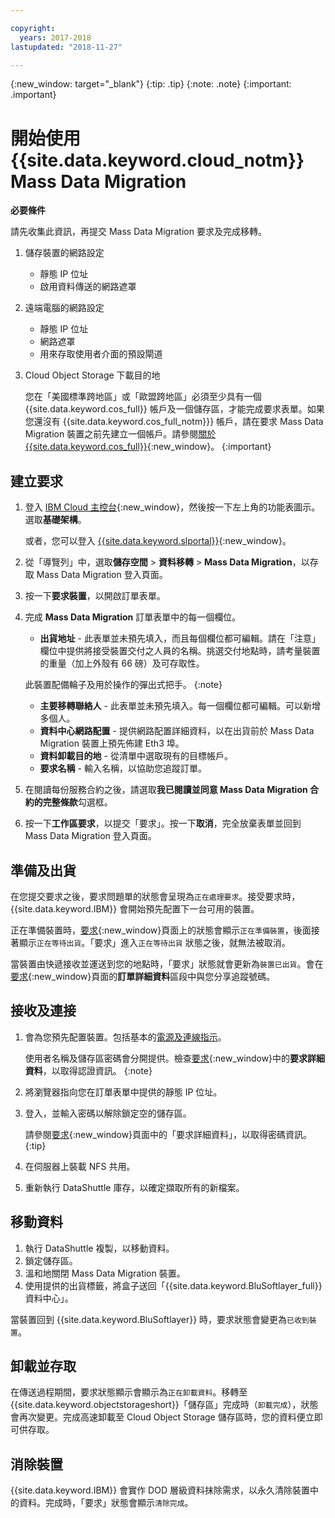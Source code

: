 ```yaml
---

copyright:
  years: 2017-2018
lastupdated: "2018-11-27"

---
```

{:new_window: target="_blank"}
{:tip: .tip}
{:note: .note}
{:important: .important}

# 開始使用 {{site.data.keyword.cloud_notm}} Mass Data Migration

**必要條件**

請先收集此資訊，再提交 Mass Data Migration 要求及完成移轉。

1. 儲存裝置的網路設定
   - 靜態 IP 位址
   - 啟用資料傳送的網路遮罩
2. 遠端電腦的網路設定
   - 靜態 IP 位址
   - 網路遮罩
   - 用來存取使用者介面的預設閘道
3. Cloud Object Storage 下載目的地 <br/>
   
   您在「美國標準跨地區」或「歐盟跨地區」必須至少具有一個 {{site.data.keyword.cos_full}} 帳戶及一個儲存區，才能完成要求表單。如果您還沒有 {{site.data.keyword.cos_full_notm}}} 帳戶，請在要求 Mass Data Migration 裝置之前先建立一個帳戶。請參閱[關於 {{site.data.keyword.cos_full}}](https://console.bluemix.net/docs/services/cloud-object-storage/about-cos.html){:new_window}。
{:important}

## 建立要求

1. 登入 [IBM Cloud 主控台](https://console.bluemix.net/catalog/){:new_window}，然後按一下左上角的功能表圖示。選取**基礎架構**。

   或者，您可以登入 [{{site.data.keyword.slportal}}](https://control.softlayer.com/){:new_window}。
2. 從「導覽列」中，選取**儲存空間** > **資料移轉** > **Mass Data Migration**，以存取 Mass Data Migration 登入頁面。
3. 按一下**要求裝置**，以開啟訂單表單。
4. 完成 **Mass Data Migration** 訂單表單中的每一個欄位。
   - **出貨地址** - 此表單並未預先填入，而且每個欄位都可編輯。請在「注意」欄位中提供將接受裝置交付之人員的名稱。挑選交付地點時，請考量裝置的重量（加上外殼有 66 磅）及可存取性。
   
   此裝置配備輪子及用於操作的彈出式把手。
   {:note}

   - **主要移轉聯絡人** - 此表單並未預先填入。每一個欄位都可編輯。可以新增多個人。
   - **資料中心網路配置** - 提供網路配置詳細資料，以在出貨前於 Mass Data Migration 裝置上預先佈建 Eth3 埠。
   - **資料卸載目的地** - 從清單中選取現有的目標帳戶。
   - **要求名稱** - 輸入名稱，以協助您追蹤訂單。
5. 在閱讀每份服務合約之後，請選取**我已閱讀並同意 Mass Data Migration 合約的完整條款**勾選框。
6. 按一下**工作區要求**，以提交「要求」。按一下**取消**，完全放棄表單並回到 Mass Data Migration 登入頁面。


## 準備及出貨

在您提交要求之後，要求問題單的狀態會呈現為`正在處理要求`。接受要求時，{{site.data.keyword.IBM}} 會開始預先配置下一台可用的裝置。

正在準備裝置時，[要求](https://control.softlayer.com/storage/mdms){:new_window}頁面上的狀態會顯示`正在準備裝置`，後面接著顯示`正在等待出貨`。「要求」進入`正在等待出貨` 狀態之後，就無法被取消。

當裝置由快遞接收並運送到您的地點時，「要求」狀態就會更新為`裝置已出貨`。會在[要求](https://control.softlayer.com/storage/mdms){:new_window}頁面的**訂單詳細資料**區段中與您分享追蹤號碼。


## 接收及連接

1. 會為您預先配置裝置。包括基本的[電源及連線指示](user-instructions.html)。<br/>
  
   使用者名稱及儲存區密碼會分開提供。檢查[要求](https://control.softlayer.com/storage/mdms){:new_window}中的**要求詳細資料**，以取得認證資訊。
   {:note}
2. 將瀏覽器指向您在訂單表單中提供的靜態 IP 位址。
3. 登入，並輸入密碼以解除鎖定空的儲存區。<br/>
   
   請參閱[要求](https://control.softlayer.com/storage/mdms){:new_window}頁面中的「要求詳細資料」，以取得密碼資訊。
   {:tip}
4. 在伺服器上裝載 NFS 共用。
5. 重新執行 DataShuttle 庫存，以確定擷取所有的新檔案。

## 移動資料
1. 執行 DataShuttle 複製，以移動資料。
2. 鎖定儲存區。
3. 溫和地關閉 Mass Data Migration 裝置。
4. 使用提供的出貨標籤，將盒子送回「{{site.data.keyword.BluSoftlayer_full}} 資料中心」。

當裝置回到 {{site.data.keyword.BluSoftlayer}} 時，要求狀態會變更為`已收到裝置`。

## 卸載並存取

在傳送過程期間，要求狀態顯示會顯示為`正在卸載資料`。移轉至 {{site.data.keyword.objectstorageshort}}「儲存區」完成時（`卸載完成`），狀態會再次變更。完成高速卸載至 Cloud Object Storage 儲存區時，您的資料便立即可供存取。

## 消除裝置

{{site.data.keyword.IBM}} 會實作 DOD 層級資料抹除需求，以永久清除裝置中的資料。完成時，「要求」狀態會顯示`清除完成`。
